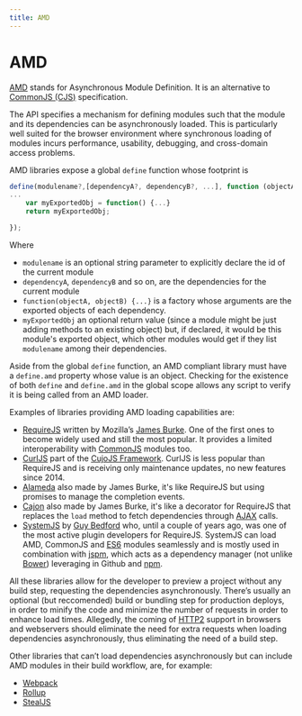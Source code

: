 ```yaml
---
title: AMD
---
```


# AMD

[AMD](https://github.com/amdjs/amdjs-api/wiki/AMD) stands for Asynchronous Module Definition. It is an alternative to [CommonJS (CJS)](/_glossary/COMMONJS.md) specification.

The API specifies a mechanism for defining modules such that the module and its dependencies can be asynchronously loaded. This is particularly well suited for the browser environment where synchronous loading of modules incurs performance, usability, debugging, and cross-domain access problems.

AMD libraries expose a global `define` function whose footprint is

```js
define(modulename?,[dependencyA?, dependencyB?, ...], function (objectA, objectB, ...) {
...
    var myExportedObj = function() {...}
    return myExportedObj;

});
```

Where

- `modulename` is an optional string parameter to explicitly declare the id of the current module
- `dependencyA`, `dependencyB` and so on, are the dependencies for the current module
- `function(objectA, objectB) {...}` is a factory whose arguments are the exported objects of each dependency.
- `myExportedObj` an optional return value (since a module might be just adding methods to an existing object) but, if declared, it would be this module's exported object, which other modules would get if they list `modulename` among their dependencies.

Aside from the global `define` function, an AMD compliant library must have a `define.amd` property whose value is an object. Checking for the existence of both `define` and `define.amd` in the global scope allows any script to verify it is being called from an AMD loader.

Examples of libraries providing AMD loading capabilities are:

- [RequireJS](/_glossary/REQUIREJS.md) written by Mozilla’s [James Burke](https://github.com/jrburke/). One of the first ones to become widely used and still the most popular. It provides a limited interoperability with [CommonJS](/_glossary/COMMONJS.md) modules too.
- [CurlJS](https://github.com/cujojs/curl) part of the [CujoJS Framework](http://cujojs.com/). CurlJS is less popular than RequireJS and is receiving only maintenance updates, no new features since 2014.
- [Alameda](https://github.com/requirejs/alameda) also made by James Burke, it's like RequireJS but using promises to manage the completion events.
- [Cajon](https://github.com/requirejs/cajon) also made by James Burke, it's like a decorator for RequireJS that replaces the `load` method to fetch dependencies through [AJAX](/_glossary/AJAX.md) calls.
- [SystemJS](https://github.com/systemjs/systemjs) by [Guy Bedford](https://github.com/guybedford) who, until a couple of years ago, was one of the most active plugin developers for RequireJS. SystemJS can load AMD, CommonJS and [ES6](/_glossary/ECMASCRIPT.md) modules seamlessly and is mostly used in combination with [jspm](http://jspm.io/), which acts as a dependency manager (not unlike [Bower](/_glossary/BOWER.md)) leveraging in Github and [npm](/_glossary/NPM.md).

All these libraries allow for the developer to preview a project without any build step, requesting the dependencies asynchronously. There’s usually an optional (but reccomended) build or bundling step for production deploys, in order to minify the code and minimize the number of requests in order to enhance load times. Allegedly, the coming of [HTTP2](https://http2.github.io/) support in browsers and webservers should eliminate the need for extra requests when loading dependencies asynchronously, thus eliminating the need of a build step.

Other libraries that can’t load dependencies asynchronously but can include AMD modules in their build workflow, are, for example:

- [Webpack](/_glossary/WEBPACK.md)
- [Rollup](http://rollupjs.org/)
- [StealJS](http://stealjs.com/)
